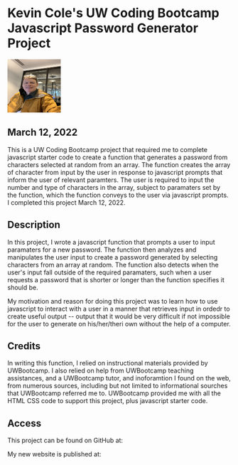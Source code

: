 # Kevin Cole's UW Coding Bootcamp Javascript Password Generator Project


 <img src="selfie.jpg" alt="Picture of Kevin" height = "120" width = "120" />


## March 12, 2022

This is a UW Coding Bootcamp project that required me to complete javascript starter code to create a function that generates a password from characters selected at random from an array.  The function creates the array of character from input by the user in response to javascript prompts that inform the user of relevant paramters.  The user is required to input the number and type of characters in the array, subject to paramaters set by the function, which the function conveys to the user via javascript prompts.  I completed this project March 12, 2022.

## Description

In this project, I wrote a javascript function that prompts a user to input paramaters for a new password.  The function then analyzes and manipulates the user input to create a password generated by selecting characters from an array at random.  The function also detects when the user's input fall outside of the required paramaters, such when a user requests a password that is shorter or longer than the function specifies it should be.

My motivation and reason for doing this project was to learn how to use javascript to interact with a user in a manner that retrieves input in ordedr to create useful output -- output that it would be very difficult if not impossible for the user to generate on his/her/theri own without the help of a computer.

## Credits

In writing this function, I relied on instructional materials provided by UWBootcamp.  I also relied on help from UWBootcamp teaching assistances, and a UWBootcamp tutor, and inoforamtion I found on the web, from numerous sources, including but not limited to informational sourches that UWBootcamp referred me to.  UWBootcamp provided me with all the HTML CSS code to support this project, plus javascript starter code.

## Access

This project can be found on GitHub at: 

My new website is published at: 
